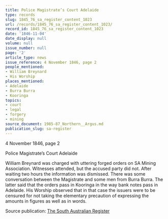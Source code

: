 ```yaml
---
title: Police Magistrate’s Court Adelaide
type: records
slug: 1845_76_sa_register_content_1023
url: /records/1845_76_sa_register_content_1023/
record_id: 1845_76_sa_register_content_1023
date: '1846-11-04'
date_display: null
volume: null
issue_number: null
page: '2'
article_type: news
issue_reference: 4 November 1846, page 2
people_mentioned:
- William Breynard
- His Worship
places_mentioned:
- Adelaide
- Burra Burra
- Kooringa
topics:
- court
- legal
- forgery
- mining
source_document: 1985-87_Northern__Argus.md
publication_slug: sa-register
---
```


4 November 1846, page 2

Police Magistrate’s Court Adelaide

William Breynard was charged with uttering forged orders on SA Mining Association.  Witnesses attended, but the accused party did not.  After waiting two hours the information was dismissed.  There was some conversation between the Magistrate and some men from Burra Burra.  The latter said that the orders pass in Kooringa in the way bank notes pass in Adelaide.  His Worship observed that in that case the issuers were to be censured for not taking the elementary precaution of expressing the amounts in figures as well as in words.

Source publication: [The South Australian Register](/publications/sa-register/)
